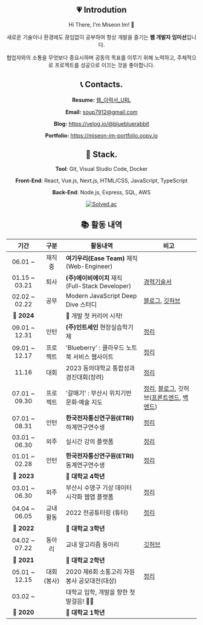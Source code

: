 <div align=center>

## 💗 Introdution

Hi There, I'm Miseon Im! 👋

새로운 기술이나 환경에도 끊임없이 공부하여 항상 개발을 즐기는 **웹 개발자 임미선**입니다. 

협업자와의 소통을 무엇보다 중요시하며 공동의 목표를 이루기 위해 노력하고, 주체적으로 프로젝트를 성공으로 이끄는 것을 좋아합니다.

## 📞 Contacts.

**Resume:** [웹_이력서_URL](https://www.rallit.com/hub/resumes/275472/%EC%9E%84%EB%AF%B8%EC%84%A0)

**Email:** [soup7912@gmail.com](mailto:soup7912@gmail.com)

**Blog:** https://velog.io/@bluebluerabbit

**Portfolio:** https://miseon-im-portfolio.oopy.io

## 🔨 Stack.
**Tool**: Git, Visual Studio Code, Docker

**Front-End**: React, Vue.js, Next.js, HTML/CSS, JavaScript, TypeScript

**Back-End**: Node.js, Express, SQL, AWS

[![Solved.ac](http://mazassumnida.wtf/api/generate_badge?boj=20203218)](https://solved.ac/profile/****)

## 📚 활동 내역

|기간|구분|활동내역|비고|
|:-:|:-:|--|--|
|06.01 ~ |재직중|**여기우리(Ease Team)** 재직 (Web-Engineer)||
|01.15 ~ 03.21|퇴사|**(주)에이비에이치** 재직 (Full-Stack Developer)|[경력기술서](https://miseon-im-portfolio.oopy.io/bcc9e268-a6d7-48dc-b4ca-e8968f6db2b7)|
|02.02 ~ 02.22|공부|Modern JavaScript Deep Dive 스터디|[블로그](https://velog.io/@bluebluerabbit/series/%EB%AA%A8%EB%8D%98-%EC%9E%90%EB%B0%94%EC%8A%A4%ED%81%AC%EB%A6%BD%ED%8A%B8-Deep-Dive-%EC%8A%A4%ED%84%B0%EB%94%94), [깃허브](https://github.com/wdahlia/JS-Study)|
|🚩 **2024**||🎉 개발 첫 커리어 시작!||
|09.01 ~ 12.31|인턴|**(주)인트세인** 현장실습학기제|[정리](https://miseon-im-portfolio.oopy.io/53487716-f93e-454f-afa2-6fa251d19311)|
|09.01 ~ 12.17|프로젝트|'Blueberry' : 클라우드 노트북 서비스 웹사이트|[정리](https://miseon-im-portfolio.oopy.io/be4231b9-66ac-458d-937c-f2fc2e47b7ba)|
|11.16|대회|2023 동의대학교 통합성과 경진대회(장려)|[정리](https://miseon-im-portfolio.oopy.io/36ef26b3-518f-47ab-a38d-c7d0b806079e)|
|07.01 ~ 09.30|프로젝트|'갈매기' : 부산시 위치기반 문화·예술 지도|[정리](https://miseon-im-portfolio.oopy.io/a256f6e0-4cf0-4cc4-9374-56211ea20406), [블로그](https://velog.io/@bluebluerabbit/series/%ED%86%A0%EC%9D%B4%ED%94%84%EB%A1%9C%EC%A0%9D%ED%8A%B8-%EA%B0%88%EB%A7%A4%EA%B8%B0), 깃허브([프론트엔드](https://github.com/2022-2-CTS/React-Front-End), [백엔드](https://github.com/2022-2-CTS/Node-Back-End))|
|07.01 ~ 08.31|인턴|**한국전자통신연구원(ETRI)** 하계연구연수생|[정리](https://miseon-im-portfolio.oopy.io/0b09df88-c955-4037-80ff-be411184da56)|
|03.01 ~ 06.30|외주|실시간 강의 플랫폼|[정리](https://miseon-im-portfolio.oopy.io/0cf509be-b1d2-43b3-8a33-c8c33c4837f5)|
|01.01 ~ 02.28|인턴|**한국전자통신연구원(ETRI)** 동계연구연수생|[정리](https://miseon-im-portfolio.oopy.io/ca713b14-13e2-4e67-b172-98f0a7a4eef2)|
|🚩 **2023**||🎉 **대학교 4학년**||
|03.01 ~ 06.30|외주|부산시 수영구 기상 데이터 시각화 웹앱 플랫폼|[정리](https://miseon-im-portfolio.oopy.io/0b3b17da-e0de-49cb-b437-0b886a394a42)|
|04.04 ~ 06.05|교내활동|2022 전공튜터링 (튜터)|[정리](https://miseon-im-portfolio.oopy.io/196a9561-5ee4-4804-b675-85f05ba6b897)|
|🚩 **2022**||🎉 **대학교 3학년**||
|04.02 ~ 07.22|동아리|교내 알고리즘 동아리|[깃허브](https://github.com/bluebluerabbit/2021_Algorithm_Study)|
|🚩 **2021**||🎉 **대학교 2학년**||
|05.01 ~ 12.15|대회(봉사)|2020 제6회 소통고리 자원봉사 공모대전(대상)|[정리](https://miseon-im-portfolio.oopy.io/29d480a6-66ff-4a08-b536-30448c143d05)|
|03.02 ~ ||대학교 입학, 개발을 향한 첫 발걸음! 👩‍💻||
|🚩 **2020**||🎉 **대학교 1학년**||


</div>
